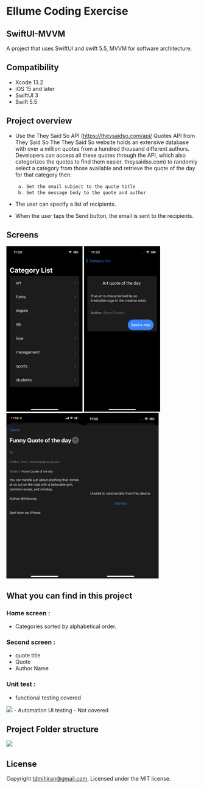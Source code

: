 # Ellume Coding Exercise


## SwiftUI-MVVM
A project that uses SwiftUI and swift 5.5, MVVM for software architecture.

## Compatibility
- Xcode 13.2
- iOS 15 and later
- SwiftUI 3
- Swift 5.5

## Project overview
 - Use the They Said So API (https://theysaidso.com/api/
Quotes API from They Said So
The They Said So website holds an extensive database with over a million quotes from a hundred thousand different authors. Developers can access all these quotes through the API, which also categorizes the quotes to find them easier.
theysaidso.com) to randomly select a category from those available and retrieve the quote of the day for that category then:

        a. Set the email subject to the quote title
        b. Set the message body to the quote and author

- The user can specify a list of recipients.

- When the user taps the Send button, the email is sent to the recipients.

## Screens 
<img src = "images/home.png" width = "200" hight = "420"> <img src = "images/details.png" width = "200" hight = "420"><img src = "images/email.png" width = "200" hight = "420"><img src = "images/device-not-support.png" width = "200" hight = "420">

## What you can find in this project
 ### Home screen :
- Categories sorted by alphabetical order.

 ### Second screen :
- quote title
- Quote
- Author Name

 ### Unit test : 
- functional testing covered
<img src = "images/unit-test.png" width = "300" hight = "420">
- Automation UI testing - Not covered

## Project Folder structure
<img src = "images/folderstructure.png" width = "300" hight = "420">

## License
Copyright tdmihiran@gmail.com,  Licensed under the MIT license.
